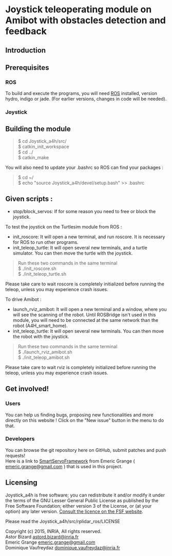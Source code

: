 Joystick teleoperating module on Amibot with obstacles detection and feedback
=============================================================================

## Introduction



## Prerequisites

### ROS
To build and execute the programs, you will need [ROS](http://www.ros.org/install/) installed, version hydro, indigo or jade. (For earlier versions, changes in code will be needed).

### Joystick

## Building the module

> $ cd Joystick_a4h/src/  
> $ catkin_init_workspace  
> $ cd ../  
> $ catkin_make  

You will also need to update your .bashrc so ROS can find your packages :
> $ cd ~/  
> $ echo "source Joystick_a4h/devel/setup.bash" >> .bashrc  

## Given scripts :

* stop/block_servos: If for some reason you need to free or block the joystick.

To test the joystick on the Turtlesim module from ROS :
* init_roscore: It will open a new terminal, and run roscore. It is necessary for ROS to run other programs.
* init_teleop_turtle: It will open several new terminals, and a turtle simulator. You can then move the turtle with the joystick.  

> Run these two commands in the same terminal  
> $ ./init_roscore.sh  
> $ ./init_teleop_turtle.sh  

Please take care to wait roscore is completely initialized before running the teleop, unless you may experience crash issues.

To drive Amibot :
* launch_rviz_amibot: It will open a new terminal and a window, where you will see the scanning of the robot. Until ROSBridge isn't used in this module, you will need to be connected at the same network than the robot (A4H_smart_home).
* init_teleop_turtle: It will open several new terminals. You can then move the robot with the joystick.  

> Run these two commands in the same terminal  
> $ ./launch_rviz_amibot.sh  
> $ ./init_teleop_amibot.sh  

Please take care to wait rviz is completely initialized before running the teleop, unless you may experience crash issues.

## Get involved!

### Users

You can help us finding bugs, proposing new functionalities and more directly on this website ! Click on the "New issue" button in the menu to do that.

### Developers

You can browse the git repository here on GitHub, submit patches and push requests!  
Here is a link to [SmartServoFramework](https://github.com/emericg/SmartServoFramework) from Emeric Grange ( <emeric.grange@gmail.com> ) that is used in this project.

## Licensing

Joystick_a4h is free software; you can redistribute it and/or modify it under the terms of the GNU Lesser General Public License as published by the Free Software Foundation; either version 3 of the License, or (at your option) any later version.
[Consult the licence on the FSF website](http://www.gnu.org/licenses/lgpl-3.0.txt).

Please read the Joystick_a4h/src/rplidar_ros/LICENSE

Copyright (c) 2015, INRIA, All rights reserved.  
Astor Bizard <astord.bizard@inria.fr>  
Emeric Grange <emeric.grange@gmail.com>  
Dominique Vaufreydaz <dominique.vaufreydaz@inria.fr>  
